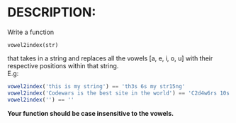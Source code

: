 # DESCRIPTION:

Write a function

```
vowel2index(str)
```

that takes in a string and replaces all the vowels [a, e, i, o, u] with their respective positions within that string.  
E.g:

```js
vowel2index('this is my string') == 'th3s 6s my str15ng'
vowel2index('Codewars is the best site in the world') == 'C2d4w6rs 10s th15 b18st s23t25 27n th32 w35rld'
vowel2index('') == ''
```

**Your function should be case insensitive to the vowels.**
